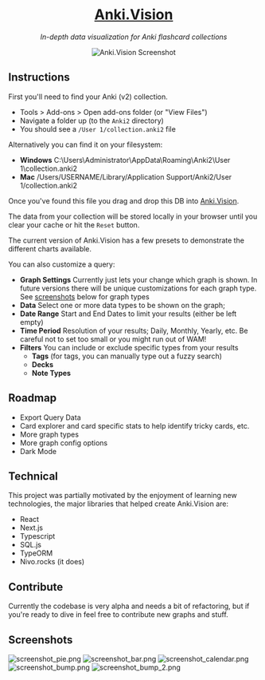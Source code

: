 <div align="center">

# [Anki.Vision](https://anki.vision)

_In-depth data visualization for Anki flashcard collections_

![Anki.Vision Screenshot](https://github.com/hitchcott/anki-vision/blob/master/screenshot.png?raw=true)

</div>

## Instructions

First you'll need to find your Anki (v2) collection.

- Tools > Add-ons > Open add-ons folder (or "View Files")
- Navigate a folder up (to the `Anki2` directory)
- You should see a `/User 1/collection.anki2` file

Alternatively you can find it on your filesystem:

- **Windows** C:\Users\Administrator\AppData\Roaming\Anki2\User 1\collection.anki2
- **Mac** /Users/USERNAME/Library/Application Support/Anki2/User 1/collection.anki2

Once you've found this file you drag and drop this DB into [Anki.Vision](https://anki.vision).

The data from your collection will be stored locally in your browser until you clear your cache or hit the `Reset` button.

The current version of Anki.Vision has a few presets to demonstrate the different charts available.

You can also customize a query:

- **Graph Settings** Currently just lets your change which graph is shown. In future versions there will be unique customizations for each graph type. See [screenshots](#Screenshots) below for graph types
- **Data** Select one or more data types to be shown on the graph;
- **Date Range** Start and End Dates to limit your results (either be left empty)
- **Time Period** Resolution of your results; Daily, Monthly, Yearly, etc. Be careful not to set too small or you might run out of WAM!
- **Filters** You can include or exclude specific types from your results
  - **Tags** (for tags, you can manually type out a fuzzy search)
  - **Decks**
  - **Note Types**

## Roadmap

- Export Query Data
- Card explorer and card specific stats to help identify tricky cards, etc.
- More graph types
- More graph config options
- Dark Mode

## Technical

This project was partially motivated by the enjoyment of learning new technologies, the major libraries that helped create Anki.Vision are:

- React
- Next.js
- Typescript
- SQL.js
- TypeORM
- Nivo.rocks (it does)

## Contribute

Currently the codebase is very alpha and needs a bit of refactoring, but if you're ready to dive in feel free to contribute new graphs and stuff.

## Screenshots

![screenshot_pie.png](https://github.com/hitchcott/anki-vision/blob/master/screenshot_pie.png?raw=true)
![screenshot_bar.png](https://github.com/hitchcott/anki-vision/blob/master/screenshot_bar.png?raw=true)
![screenshot_calendar.png](https://github.com/hitchcott/anki-vision/blob/master/screenshot_calendar.png?raw=true)
![screenshot_bump.png](https://github.com/hitchcott/anki-vision/blob/master/screenshot_bump.png?raw=true)
![screenshot_bump_2.png](https://github.com/hitchcott/anki-vision/blob/master/screenshot_bump_2.png?raw=true)
